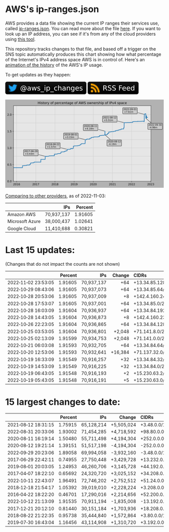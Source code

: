 # AWS's ip-ranges.json

AWS provides a data file showing the current IP ranges their
services use, called [ip-ranges.json](https://ip-ranges.amazonaws.com/ip-ranges.json).
You can read more about the file [here](https://docs.aws.amazon.com/general/latest/gr/aws-ip-ranges.html).
If you want to look up an IP address, you can see if it's from any of the cloud providers using [this tool](https://cloud-ips.s3-us-west-2.amazonaws.com/index.html).

This repository tracks changes to that file, and based off a trigger on the SNS topic 
automatically produces this chart showing how what percentage of the Internet's IPv4 
address space AWS is in control of.  Here's an 
[animation of the history](https://youtu.be/Su25yl7eol8) of the AWS's IP usage.

To get updates as they happen:

[![@aws_ip_changes on twitter](images/twitter_badge.svg)](https://twitter.com/aws_ip_changes) [![RSS Icon](images/rss_badge.svg)](https://raw.githubusercontent.com/seligman/aws-ip-ranges/master/rss.xml)

![History of AWS](history_count.svg)

[Comparing to other providers](https://github.com/seligman/cloud_sizes), as of 2022-11-03:

| | IPs | Percent |
| --- | ---: | ---: |
| Amazon AWS | 70,937,137 | 1.91605 |
| Microsoft Azure | 38,000,437 | 1.02641 |
| Google Cloud | 11,410,688 | 0.30821 |


# Last 15 updates:

(Changes that do not impact the counts are not shown)

| | Percent | IPs | Change | CIDRs |
| :--- | ---: | ---: | ---: | :--- |
| 2022&#8209;11&#8209;02&nbsp;23:53:05 | 1.91605 | 70,937,137 | +64 | +13.34.85.128/26 |
| 2022&#8209;10&#8209;29&nbsp;08:43:06 | 1.91605 | 70,937,073 | +64 | +13.34.85.64/26 |
| 2022&#8209;10&#8209;28&nbsp;20:53:06 | 1.91605 | 70,937,009 | +8 | +142.4.160.240/29 |
| 2022&#8209;10&#8209;28&nbsp;17:53:07 | 1.91605 | 70,937,001 | +64 | +13.34.85.0/26 |
| 2022&#8209;10&#8209;28&nbsp;16:03:09 | 1.91604 | 70,936,937 | +64 | +13.34.84.192/26 |
| 2022&#8209;10&#8209;28&nbsp;14:43:05 | 1.91604 | 70,936,873 | +8 | +142.4.160.232/29 |
| 2022&#8209;10&#8209;26&nbsp;22:23:05 | 1.91604 | 70,936,865 | +64 | +13.34.84.128/26 |
| 2022&#8209;10&#8209;25&nbsp;03:53:05 | 1.91604 | 70,936,801 | +2,048 | +71.141.8.0/21 |
| 2022&#8209;10&#8209;25&nbsp;02:13:09 | 1.91599 | 70,934,753 | +2,048 | +71.141.0.0/21 |
| 2022&#8209;10&#8209;21&nbsp;06:03:08 | 1.91593 | 70,932,705 | +64 | +13.34.84.64/26 |
| 2022&#8209;10&#8209;20&nbsp;12:53:06 | 1.91593 | 70,932,641 | +16,384 | +71.137.32.0/19,&nbsp;+71.137.16.0/20,&nbsp;+71.137.8.0/21,&nbsp;... |
| 2022&#8209;10&#8209;19&nbsp;16:33:09 | 1.91549 | 70,916,257 | +32 | +13.34.84.32/27 |
| 2022&#8209;10&#8209;19&nbsp;14:53:09 | 1.91549 | 70,916,225 | +32 | +13.34.84.0/27 |
| 2022&#8209;10&#8209;19&nbsp;06:43:05 | 1.91548 | 70,916,193 | +2 | +15.230.63.2/32,&nbsp;+15.230.63.6/32 |
| 2022&#8209;10&#8209;19&nbsp;05:43:05 | 1.91548 | 70,916,191 | +5 | +15.230.63.0/31,&nbsp;+15.230.63.4/31,&nbsp;+15.230.63.3/32 |


# 15 largest changes to date:

| | Percent | IPs | Change | CIDRs |
| :--- | ---: | ---: | ---: | :--- |
| 2021&#8209;08&#8209;12&nbsp;18:31:15 | 1.75915 | 65,128,214 | +5,505,024 | +3.48.0.0/12,&nbsp;+35.96.0.0/12,&nbsp;+3.152.0.0/13,&nbsp;... |
| 2022&#8209;08&#8209;31&nbsp;20:33:06 | 1.93002 | 71,454,285 | +4,718,592 | +98.80.0.0/12,&nbsp;+184.32.0.0/12,&nbsp;+13.184.0.0/13,&nbsp;... |
| 2020&#8209;08&#8209;11&nbsp;16:19:14 | 1.50480 | 55,711,498 | +4,194,304 | +252.0.0.0/10 |
| 2020&#8209;08&#8209;12&nbsp;19:21:14 | 1.39151 | 51,517,198 | -4,194,304 | -252.0.0.0/10 |
| 2022&#8209;09&#8209;29&nbsp;20:23:06 | 1.89058 | 69,994,058 | -3,932,160 | -3.48.0.0/12,&nbsp;-35.96.0.0/12,&nbsp;-3.240.0.0/13,&nbsp;... |
| 2017&#8209;06&#8209;29&nbsp;22:42:11 | 0.74955 | 27,750,448 | +3,429,728 | +13.232.0.0/13,&nbsp;+34.240.0.0/13,&nbsp;+35.168.0.0/13,&nbsp;... |
| 2019&#8209;08&#8209;01&nbsp;20:03:05 | 1.24953 | 46,260,706 | +3,145,728 | +44.192.0.0/10,&nbsp;-3.192.0.0/12 |
| 2017&#8209;04&#8209;07&nbsp;18:22:10 | 0.65692 | 24,320,720 | +3,025,152 | +34.208.0.0/12,&nbsp;+34.224.0.0/12,&nbsp;+13.58.0.0/15,&nbsp;... |
| 2022&#8209;10&#8209;11&nbsp;22:43:07 | 1.96491 | 72,746,202 | +2,752,512 | +51.24.0.0/13,&nbsp;+57.104.0.0/13,&nbsp;+51.20.0.0/14,&nbsp;... |
| 2018&#8209;12&#8209;18&nbsp;21:54:17 | 1.05392 | 39,019,010 | +2,228,224 | +3.208.0.0/12,&nbsp;+3.224.0.0/12,&nbsp;+13.48.0.0/15 |
| 2016&#8209;04&#8209;22&nbsp;18:22:20 | 0.46701 | 17,290,016 | +2,214,656 | +52.200.0.0/13,&nbsp;+52.208.0.0/13,&nbsp;+52.36.0.0/14,&nbsp;... |
| 2022&#8209;10&#8209;12&nbsp;21:13:09 | 1.91535 | 70,911,194 | -1,835,008 | -13.192.0.0/13,&nbsp;-16.28.0.0/14,&nbsp;-40.172.0.0/14,&nbsp;... |
| 2017&#8209;12&#8209;21&nbsp;20:12:10 | 0.81440 | 30,151,184 | +1,703,936 | +18.208.0.0/13,&nbsp;+18.204.0.0/14,&nbsp;+18.224.0.0/14,&nbsp;... |
| 2018&#8209;08&#8209;22&nbsp;21:22:35 | 0.95738 | 35,444,840 | +1,572,864 | +3.80.0.0/12,&nbsp;+3.16.0.0/14,&nbsp;+3.40.0.0/14 |
| 2019&#8209;07&#8209;30&nbsp;16:43:04 | 1.16456 | 43,114,908 | +1,310,720 | +3.192.0.0/12,&nbsp;+15.222.0.0/15,&nbsp;+15.236.0.0/15 |
